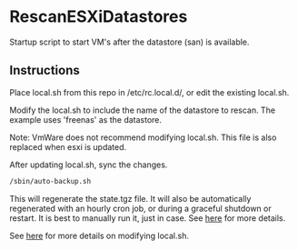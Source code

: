 # RescanESXiDatastores
 Startup script to start VM's after the datastore (san) is available.
 
## Instructions
Place local.sh from this repo in /etc/rc.local.d/, or edit the existing local.sh.

Modify the local.sh to include the name of the datastore to rescan. The example uses 'freenas' as the datastore.

Note: VmWare does not recommend modifying local.sh. This file is also replaced when esxi is updated.

After updating local.sh, sync the changes.
```bash
/sbin/auto-backup.sh
```

This will regenerate the state.tgz file. It will also be automatically regenerated with an hourly cron job, or during a graceful shutdown or restart. It is best to manually run it, just in case. See [here](https://kb.vmware.com/s/article/2001780) for more details.

See [here](https://kb.vmware.com/s/article/2043564) for more details on modifying local.sh.
